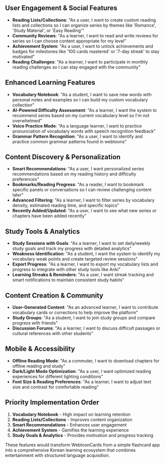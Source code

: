 ## **User Engagement & Social Features**
- **Reading Lists/Collections**: "As a user, I want to create custom reading lists and collections so I can organize series by themes like 'Romance', 'Study Material', or 'Easy Reading'"
- **Community Reviews**: "As a learner, I want to read and write reviews for series so I can choose content appropriate for my level"
- **Achievement System**: "As a user, I want to unlock achievements and badges for milestones like '100 cards mastered' or '7-day streak' to stay motivated"
- **Reading Challenges**: "As a learner, I want to participate in monthly reading challenges so I can stay engaged with the community"

## **Enhanced Learning Features**
- **Vocabulary Notebook**: "As a student, I want to save new words with personal notes and examples so I can build my custom vocabulary collection"
- **AI-Powered Difficulty Assessment**: "As a learner, I want the system to recommend series based on my current vocabulary level so I'm not overwhelmed"
- **Voice Practice Mode**: "As a language learner, I want to practice pronunciation of vocabulary words with speech recognition feedback"
- **Grammar Pattern Recognition**: "As a user, I want to identify and practice common grammar patterns found in webtoons"

## **Content Discovery & Personalization**
- **Smart Recommendations**: "As a user, I want personalized series recommendations based on my reading history and difficulty preferences"
- **Bookmarks/Reading Progress**: "As a reader, I want to bookmark specific panels or conversations so I can review challenging content later"
- **Advanced Filtering**: "As a learner, I want to filter series by vocabulary density, estimated reading time, and specific topics"
- **Recently Added/Updated**: "As a user, I want to see what new series or chapters have been added recently"

## **Study Tools & Analytics**
- **Study Sessions with Goals**: "As a learner, I want to set daily/weekly study goals and track my progress with detailed analytics"
- **Weakness Identification**: "As a student, I want the system to identify my vocabulary weak points and create targeted review sessions"
- **Export Progress**: "As a learner, I want to export my vocabulary lists and progress to integrate with other study tools like Anki"
- **Learning Streaks & Reminders**: "As a user, I want streak tracking and smart notifications to maintain consistent study habits"

## **Content Creation & Community**
- **User-Generated Content**: "As an advanced learner, I want to contribute vocabulary cards or corrections to help improve the platform"
- **Study Groups**: "As a student, I want to join study groups and compare progress with friends"
- **Discussion Forums**: "As a learner, I want to discuss difficult passages or cultural references with other students"

## **Mobile & Accessibility**
- **Offline Reading Mode**: "As a commuter, I want to download chapters for offline reading and study"
- **Dark/Light Mode Optimization**: "As a user, I want optimized reading experiences for different lighting conditions"
- **Font Size & Reading Preferences**: "As a learner, I want to adjust text size and contrast for comfortable reading"

## **Priority Implementation Order**
1. **Vocabulary Notebook** - High impact on learning retention
2. **Reading Lists/Collections** - Improves content organization
3. **Smart Recommendations** - Enhances user engagement
4. **Achievement System** - Gamifies the learning experience
5. **Study Goals & Analytics** - Provides motivation and progress tracking

These features would transform WebtoonCards from a simple flashcard app into a comprehensive Korean learning ecosystem that combines entertainment with structured language acquisition.